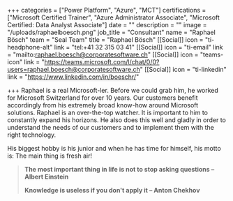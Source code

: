 +++
categories = ["Power Platform", "Azure", "MCT"]
certifications = ["Microsoft Certified Trainer", "Azure Administrator Associate", "Microsoft Certified: Data Analyst Associate"]
date = ""
description = ""
image = "/uploads/raphaelboesch.png"
job_title = "Consultant"
name = "Raphael Bösch"
team = "Seal Team"
title = "Raphael Bösch"
[[Social]]
icon = "ti-headphone-alt"
link = "tel:+41 32 315 03 41"
[[Social]]
icon = "ti-email"
link = "mailto:raphael.boesch@corporatesoftware.ch"
[[Social]]
icon = "teams-icon"
link = "https://teams.microsoft.com/l/chat/0/0?users=raphael.boesch@corporatesoftware.ch"
[[Social]]
icon = "ti-linkedin"
link = "https://www.linkedin.com/in/boeschr/"

+++
Raphael is a real Microsoft-ler. Before we could grab him, he worked for Microsoft Switzerland for over 10 years. Our customers benefit accordingly from his extremely broad know-how around Microsoft solutions. Raphael is an over-the-top watcher. It is important to him to constantly expand his horizons. He also does this well and gladly in order to understand the needs of our customers and to implement them with the right technology.

His biggest hobby is his junior and when he has time for himself, his motto is: The main thing is fresh air!

> **The most important thing in life is not to stop asking questions – Albert Einstein**
>
> **Knowledge is useless if you don't apply it – Anton Chekhov**